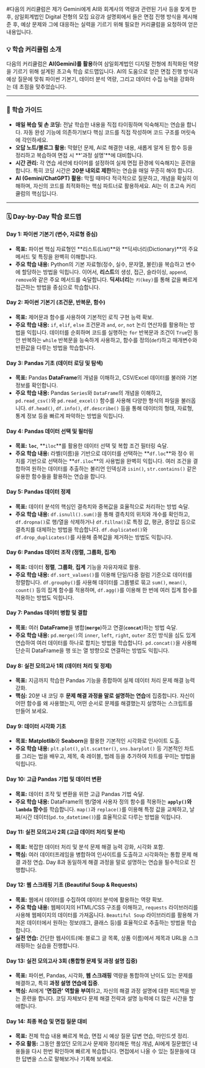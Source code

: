 #다음의 커리큘럼은 제가 Gemini에게 AI와 회계사의 역량과 관련된 기사 등을 찾게 한 후, 삼일회계법인 Digital 전형의 모집 요강과 설명회에서 들은 면접 진행 방식을 제시해준 후, 예상 문제와 그에 대응하는 실력을 기르기 위해 필요한 커리큘럼을 요청하여 얻은 내용입니다.

### 💡 학습 커리큘럼 소개

다음의 커리큘럼은 **AI(Gemini)를 활용**하여 삼일회계법인 디지털 전형에 최적화된 역량을 기르기 위해 설계된 초고속 학습 로드맵입니다. AI의 도움으로 얻은 면접 진행 방식과 예상 질문에 맞춰 파이썬 기본기, 데이터 분석 역량, 그리고 데이터 수집 능력을 강화하는 데 초점을 맞추었습니다.

---

### 🚀 학습 가이드

* **매일 복습 및 손 코딩:** 전날 학습한 내용을 직접 타이핑하며 익숙해지는 연습을 합니다. 자동 완성 기능에 의존하기보다 핵심 코드를 직접 작성하며 코드 구조를 머릿속에 각인하세요.
* **오답 노트/블로그 활용:** 막혔던 문제, AI로 해결한 내용, 새롭게 알게 된 함수 등을 정리하고 복습하여 면접 시 **'과정 설명'**에 대비합니다.
* **시간 관리:** 각 연습 세션에 타이머를 설정하여 실제 면접 환경에 익숙해지는 훈련을 합니다. 특히 코딩 시간은 **20분 내외로 제한**하는 연습을 매일 꾸준히 해야 합니다.
* **AI (Gemini/ChatGPT) 활용:** 막힐 때마다 적극적으로 질문하고, 개념을 확실히 이해하며, 자신의 코드를 최적화하는 핵심 파트너로 활용하세요. AI는 이 초고속 커리큘럼의 핵심입니다.

---

### 🗓️ Day-by-Day 학습 로드맵

#### **Day 1: 파이썬 기본기 (변수, 자료형 중심)**

* **목표:** 파이썬 핵심 자료형인 **리스트(List)**와 **딕셔너리(Dictionary)**의 주요 메서드 및 특징을 완벽히 이해합니다.
* **주요 학습 내용:** Python의 기본 자료형(정수, 실수, 문자열, 불린)을 복습하고 변수에 할당하는 방법을 익힙니다. 이어서, **리스트**의 생성, 접근, 슬라이싱, `append`, `remove`와 같은 주요 메서드를 숙달합니다. **딕셔너리**는 `키(key)`를 통해 값을 빠르게 접근하는 방법을 중심으로 학습합니다.

#### **Day 2: 파이썬 기본기 (조건문, 반복문, 함수)**

* **목표:** 제어문과 함수를 사용하여 기본적인 로직 구현 능력 확보.
* **주요 학습 내용:** `if`, `elif`, `else` 조건문과 `and`, `or`, `not` 논리 연산자를 활용하는 방법을 익힙니다. 데이터를 순회하며 코드를 실행하는 `for` 반복문과 조건이 `True`인 동안 반복하는 `while` 반복문을 능숙하게 사용하고, 함수를 정의(`def`)하고 매개변수와 반환값을 다루는 방법을 학습합니다.

#### **Day 3: Pandas 기초 (데이터 로딩 및 탐색)**

* **목표:** Pandas **DataFrame**의 개념을 이해하고, CSV/Excel 데이터를 불러와 기본 정보를 확인합니다.
* **주요 학습 내용:** Pandas `Series`와 `DataFrame`의 개념을 이해하고, `pd.read_csv()`와 `pd.read_excel()` 함수를 사용해 다양한 형식의 파일을 불러옵니다. `df.head()`, `df.info()`, `df.describe()` 등을 통해 데이터의 형태, 자료형, 통계 정보 등을 빠르게 파악하는 방법을 익힙니다.

#### **Day 4: Pandas 데이터 선택 및 필터링**

* **목표:** **`loc`**, **`iloc`**를 활용한 데이터 선택 및 복합 조건 필터링 숙달.
* **주요 학습 내용:** 라벨(이름)을 기반으로 데이터를 선택하는 **`df.loc`**와 정수 위치를 기반으로 선택하는 **`df.iloc`**의 사용법을 완벽히 익힙니다. 여러 조건을 결합하여 원하는 데이터를 추출하는 불리언 인덱싱과 `isin()`, `str.contains()` 같은 유용한 함수들을 활용하는 연습을 합니다.

#### **Day 5: Pandas 데이터 정제**

* **목표:** 데이터 분석의 핵심인 결측치와 중복값을 효율적으로 처리하는 방법 숙달.
* **주요 학습 내용:** `df.isnull().sum()`을 통해 결측치의 위치와 개수를 확인하고, `df.dropna()`로 행/열을 삭제하거나 `df.fillna()`로 특정 값, 평균, 중앙값 등으로 결측치를 대체하는 방법을 학습합니다. `df.duplicated()`와 `df.drop_duplicates()`를 사용해 중복값을 제거하는 방법도 익힙니다.

#### **Day 6: Pandas 데이터 조작 (정렬, 그룹화, 집계)**

* **목표:** 데이터 **정렬**, **그룹화**, **집계** 기능을 자유자재로 활용.
* **주요 학습 내용:** `df.sort_values()`를 이용해 단일/다중 컬럼 기준으로 데이터를 정렬합니다. `df.groupby()`를 사용해 데이터를 그룹별로 묶고 `sum()`, `mean()`, `count()` 등의 집계 함수를 적용하며, `df.agg()`를 이용해 한 번에 여러 집계 함수를 적용하는 방법도 익힙니다.

#### **Day 7: Pandas 데이터 병합 및 결합**

* **목표:** 여러 **DataFrame**을 병합(**`merge`**)하고 연결(**`concat`**)하는 방법 숙달.
* **주요 학습 내용:** `pd.merge()`의 `inner`, `left`, `right`, `outer` 조인 방식을 심도 있게 연습하여 여러 데이터를 하나로 합치는 방법을 학습합니다. `pd.concat()`을 사용해 단순히 DataFrame을 행 또는 열 방향으로 연결하는 방법도 익힙니다.

#### **Day 8: 실전 모의고사 1회 (데이터 처리 및 정제)**

* **목표:** 지금까지 학습한 Pandas 기능을 종합하여 실제 데이터 처리 문제 해결 능력 강화.
* **핵심:** 20분 내 코딩 후 **문제 해결 과정을 말로 설명하는 연습**에 집중합니다. 자신이 어떤 함수를 왜 사용했는지, 어떤 순서로 문제를 해결했는지 설명하는 스크립트를 만들어 보세요.

#### **Day 9: 데이터 시각화 기초**

* **목표:** **Matplotlib**와 **Seaborn**을 활용한 기본적인 시각화로 인사이트 도출.
* **주요 학습 내용:** `plt.plot()`, `plt.scatter()`, `sns.barplot()` 등 기본적인 차트를 그리는 법을 배우고, 제목, 축 레이블, 범례 등을 추가하여 차트를 꾸미는 방법을 익힙니다.

#### **Day 10: 고급 Pandas 기법 및 데이터 변환**

* **목표:** 데이터 조작 및 변환을 위한 고급 Pandas 기법 숙달.
* **주요 학습 내용:** DataFrame의 행/열에 사용자 정의 함수를 적용하는 **`apply()`와 `lambda` 함수**를 학습합니다. `map()`과 `replace()`를 이용해 특정 값을 교체하고, 날짜/시간 데이터(`pd.to_datetime()`)를 효율적으로 다루는 방법을 익힙니다.

#### **Day 11: 실전 모의고사 2회 (고급 데이터 처리 및 분석)**

* **목표:** 복잡한 데이터 처리 및 분석 문제 해결 능력 강화, 시각화 포함.
* **핵심:** 여러 데이터프레임을 병합하여 인사이트를 도출하고 시각화하는 통합 문제 해결 과정 연습. Day 8과 동일하게 해결 과정을 말로 설명하는 연습을 필수적으로 진행합니다.

#### **Day 12: 웹 스크래핑 기초 (Beautiful Soup & Requests)**

* **목표:** 웹에서 데이터를 수집하여 데이터 분석에 활용하는 역량 확보.
* **주요 학습 내용:** 웹페이지의 HTML/CSS 구조를 이해하고, `requests` 라이브러리를 사용해 웹페이지의 데이터를 가져옵니다. `Beautiful Soup` 라이브러리를 활용해 가져온 데이터에서 원하는 정보(태그, 클래스 등)를 효율적으로 추출하는 방법을 학습합니다.
* **실전 연습:** 간단한 웹사이트(예: 블로그 글 목록, 상품 이름)에서 제목과 URL을 스크래핑하는 실습을 진행합니다.

#### **Day 13: 실전 모의고사 3회 (통합형 문제 및 과정 설명 집중)**

* **목표:** 파이썬, Pandas, 시각화, **웹 스크래핑** 역량을 통합하여 난이도 있는 문제를 해결하고, 특히 **과정 설명 연습에 집중**.
* **핵심:** AI에게 **'면접관' 역할을 부여**하고, 자신의 해결 과정 설명에 대한 피드백을 받는 훈련을 합니다. 코딩 자체보다 문제 해결 전략과 설명 능력에 더 많은 시간을 할애합니다.

#### **Day 14: 최종 복습 및 면접 질문 대비**

* **목표:** 전체 학습 내용 빠르게 복습, 면접 시 예상 질문 답변 연습, 마인드셋 정리.
* **주요 활동:** 그동안 풀었던 모의고사 문제와 정리해둔 핵심 개념, AI에게 질문했던 내용들을 다시 한번 확인하며 빠르게 복습합니다. 면접에서 나올 수 있는 질문들에 대한 답변을 스스로 말해보거나 기록해 보세요.
